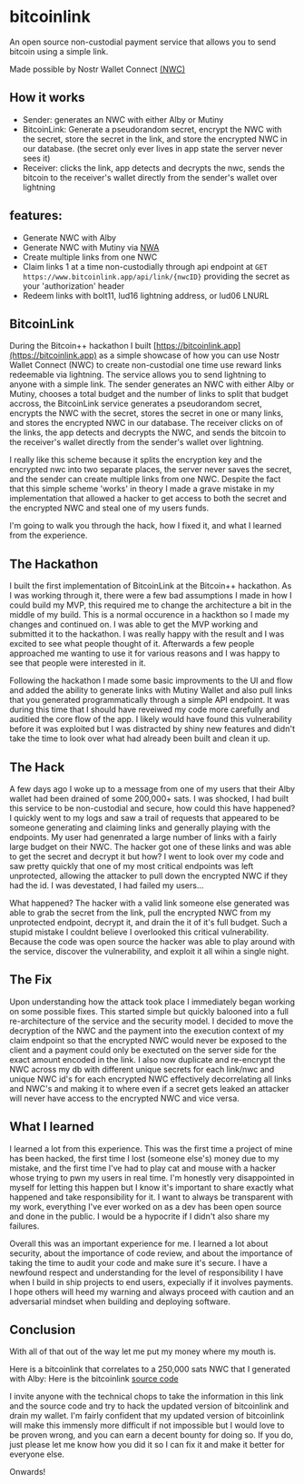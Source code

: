 # bitcoinlink

An open source non-custodial payment service that allows you to send bitcoin using a simple link.

Made possible by Nostr Wallet Connect [(NWC)](https://nwc.dev)


## How it works
- Sender: generates an NWC with either Alby or Mutiny
- BitcoinLink: Generate a pseudorandom secret, encrypt the NWC with the secret, store the secret in the link, and store the encrypted NWC in our database. (the secret only ever lives in app state the server never sees it)
- Receiver: clicks the link, app detects and decrypts the nwc, sends the bitcoin to the receiver's wallet directly from the sender's wallet over lightning

## features:
- Generate NWC with Alby
- Generate NWC with Mutiny via [NWA](https://github.com/nostr-protocol/nips/pull/851)
- Create multiple links from one NWC
- Claim links 1 at a time non-custodially through api endpoint at `GET https://www.bitcoinlink.app/api/link/{nwcID}` providing the secret as your 'authorization' header
- Redeem links with bolt11, lud16 lightning address, or lud06 LNURL

## BitcoinLink

During the Bitcoin++ hackathon I built [https://bitcoinlink.app](https://bitcoinlink.app) as a simple showcase of how you can use Nostr Wallet Connect (NWC) to create non-custodial one time use reward links redeemable via lightning. The service allows you to send lightning to anyone with a simple link. The sender generates an NWC with either Alby or Mutiny, chooses a total budget and the number of links to split that budget accross, the BitcoinLink service generates a pseudorandom secret, encrypts the NWC with the secret, stores the secret in one or many links, and stores the encrypted NWC in our database. The receiver clicks on of the links, the app detects and decrypts the NWC, and sends the bitcoin to the receiver's wallet directly from the sender's wallet over lightning.

I really like this scheme because it splits the encryption key and the encrypted nwc into two separate places, the server never saves the secret, and the sender can create multiple links from one NWC. Despite the fact that this simple scheme 'works' in theory I made a grave mistake in my implementation that allowed a hacker to get access to both the secret and the encrypted NWC and steal one of my users funds.

I'm going to walk you through the hack, how I fixed it, and what I learned from the experience.

## The Hackathon

I built the first implementation of BitcoinLink at the Bitcoin++ hackathon. As I was working through it, there were a few bad assumptions I made in how I could build my MVP, this required me to change the architecture a bit in the middle of my build. This is a normal occurence in a hackthon so I made my changes and continued on. I was able to get the MVP working and submitted it to the hackathon. I was really happy with the result and I was excited to see what people thought of it. Afterwards a few people approached me wanting to use it for various reasons and I was happy to see that people were interested in it.

Following the hackathon I made some basic improvments to the UI and flow and added the ability to generate links with Mutiny Wallet and also pull links that you generated programmatically through a simple API endpoint. It was during this time that I should have reveiwed my code more carefully and auditied the core flow of the app. I likely would have found this vulnerability before it was exploited but I was distracted by shiny new features and didn't take the time to look over what had already been built and clean it up.

## The Hack

A few days ago I woke up to a message from one of my users that their Alby wallet had been drained of some 200,000+ sats. I was shocked, I had built this service to be non-custodial and secure, how could this have happened? I quickly went to my logs and saw a trail of requests that appeared to be someone generating and claiming links and generally playing with the endpoints. My user had genenrated a large number of links with a fairly large budget on their NWC. The hacker got one of these links and was able to get the secret and decrypt it but how? I went to look over my code and saw pretty quickly that one of my most critical endpoints was left unprotected, allowing the attacker to pull down the encrypted NWC if they had the id. I was devestated, I had failed my users...

What happened? The hacker with a valid link someone else generated was able to grab the secret from the link, pull the encrypted NWC from my unprotected endpoint, decrypt it, and drain the it of it's full budget. Such a stupid mistake I couldnt believe I overlooked this critical vulnerability. Because the code was open source the hacker was able to play around with the service, discover the vulnerability, and exploit it all wihin a single night.

## The Fix

Upon understanding how the attack took place I immediately began working on some possible fixes. This started simple but quickly balooned into a full re-architecture of the service and the security model. I decided to move the decryption of the NWC and the payment into the execution context of my claim endpoint so that the encrypted NWC would never be exposed to the client and a payment could only be exectuted on the server side for the exact amount encoded in the link. I also now duplicate and re-encrypt the NWC across my db with different unique secrets for each link/nwc and unique NWC id's for each encrypted NWC effectively decorrelating all links and NWC's and making it to where even if a secret gets leaked an attacker will never have access to the encrypted NWC and vice versa.

## What I learned

I learned a lot from this experience. This was the first time a project of mine has been hacked, the first time I lost (someone else's) money due to my mistake, and the first time I've had to play cat and mouse with a hacker whose trying to pwn my users in real time. I'm honestly very disappointed in myself for letting this happen but I know it's important to share exactly what happened and take responsibility for it. I want to always be transparent with my work, everything I've ever worked on as a dev has been open source and done in the public. I would be a hypocrite if I didn't also share my failures.

Overall this was an important experience for me. I learned a lot about security, about the importance of code review, and about the importance of taking the time to audit your code and make sure it's secure. I have a newfound respect and understanding for the level of responsibility I have when I build in ship projects to end users, expecially if it involves payments. I hope others will heed my warning and always proceed with caution and an adversarial mindset when building and deploying software.

## Conclusion

With all of that out of the way let me put my money where my mouth is. 

Here is a bitcoinlink that correlates to a 250,000 sats NWC that I generated with Alby: 
Here is the bitcoinlink [source code](https://github.com/austinkelsay/bitcoinlink)

I invite anyone with the technical chops to take the information in this link and the source code and try to hack the updated version of bitcoinlink and drain my wallet.
I'm fairly confident that my updated version of bitcoinlink will make this immensly more difficult if not impossible but I would love to be proven wrong, and you can earn a decent bounty for doing so.
If you do, just please let me know how you did it so I can fix it and make it better for everyone else.

Onwards!